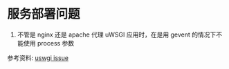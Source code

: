 # 服务部署问题

1. 不管是 nginx 还是 apache 代理 uWSGI 应用时，在是用 gevent 的情况下不能使用 process 参数

参考资料: [uswgi issue](https://github.com/unbit/uwsgi/issues/596)